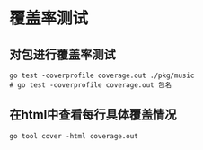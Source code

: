 # 覆盖率测试

## 对包进行覆盖率测试

```shell
go test -coverprofile coverage.out ./pkg/music
# go test -coverprofile coverage.out 包名
```

## 在html中查看每行具体覆盖情况

```shell
go tool cover -html coverage.out
```

